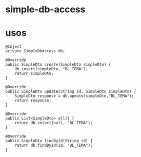 # simple-db-access
# usos

    @Inject
    private SimpleDbAccess db;

    @Override
    public SimpleDto create(SimpleDto simpleDto) {
        db.insert(simpleDto, "BL_TEMA");
        return simpleDto;
    }

    @Override
    public SimpleDto update(String id, SimpleDto simpleDto) {
        SimpleDto response = db.update(simpleDto,"BL_TEMA");
        return response;
    }

    @Override
    public List<SimpleDto> all() {
        return db.select(null, "BL_TEMA");
    }

    @Override
    public SimpleDto findById(String id) {
        return db.findById(id, "BL_TEMA");
    }
